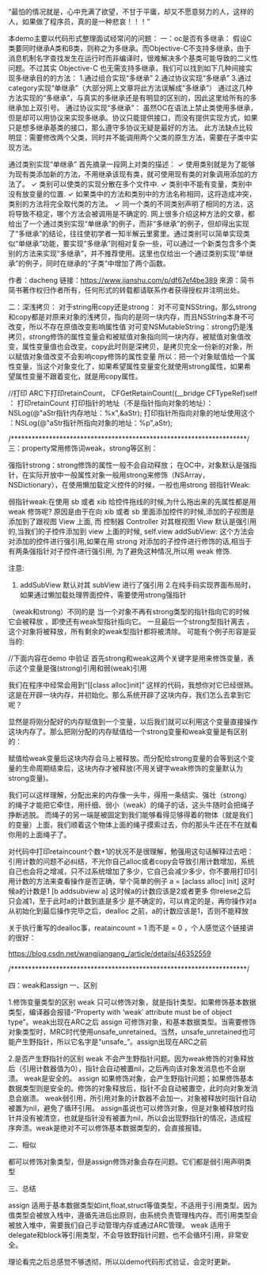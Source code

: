 
“最怕的情况就是，心中充满了欲望，不甘于平庸，却又不愿意努力的人，这样的人，如果做了程序员，真的是一种悲哀！！！”

本demo主要以代码形式整理面试经常问的问题：
一：oc是否有多继承：
假设C类要同时继承A类和B类，则称之为多继承。而Objective-C不支持多继承，由于消息机制名字查找发生在运行时而非编译时，很难解决多个基类可能导致的二义性问题。不过其实 Objective-C 也无需支持多继承，我们可以找到如下几种间接实现多继承目的的方法：
1.通过组合实现“多继承”
2.通过协议实现“多继承”
3.通过category实现“单继承”（大部分网上文章将此方法误解成“多继承”）
通过这几种方法实现的“多继承”，与真实的多继承还是有明显的区别的，因此这里给所有的多继承加上双引号。
通过协议实现“多继承”：
虽然OC在语法上禁止类使用多继承，但是却可以用协议来实现多继承。协议只能提供接口，而没有提供实现方式，如果只是想多继承基类的接口，那么遵守多协议无疑是最好的方法。
此方法缺点比较明显：需要修改两个父类，同时并不能调用两个父类的原生方法，需要在子类中实现方法。

通过类别实现“单继承”
首先摘录一段网上对类的描述：
✓ 使用类别就是为了能够为现有类添加新的方法，不用继承该现有类，就可使用现有类的对象调用添加的方法了。
✓ 类别可以使类的实现分散在多个文件中.
✓ 类别中不能有变量，类别中没有放变量的位置.
✓ 如果类中的方法和类别中的方法名称相同，这将造成冲突，类别的方法将完全取代类的方法。
✓ 同一个类的不同类别声明了相同的方法，这将导致不稳定，哪个方法会被调用是不确定的.
网上很多介绍这种方法的文章，都给出了一个通过类别实现“单继承”的例子，而非“多继承”的例子，但却得出实现了“多继承”的结论，往往使初学者一知半解云里雾里。通过类别可以简单实现类似“单继承”功能，要实现“多继承”则相对复杂一些，可以通过一个新类包含多个类别的方法来实现“多继承”，并不推荐使用。这里也仅给出一个通过类别实现“单继承”的例子，同时在继承的“子类”中增加了两个函数。

作者：dacheng
链接：https://www.jianshu.com/p/df67ef4be389
來源：简书
简书著作权归作者所有，任何形式的转载都请联系作者获得授权并注明出处。

二：深浅拷贝：
对于string用copy还是strong：
对不可变NSString，那么strong和copy都是对原来对象的浅拷贝，指向的是同一块内存，而且NSString本身不可改变，所以不存在原值改变影响属性值
对可变NSMutableString：strong仍是浅拷贝，strong修饰的属性变量会和被赋值对象指向同一块内存，被赋值对象值改变，属性变量值也会改变。copy此时则是深拷贝，是拷贝完全一份新的对象，所以赋值对象值改变不会影响copy修饰的属性变量
所以：把一个对象赋值给一个属性变量，当这个对象变化了，如果希望属性变量变化就使用strong属性，如果希望属性变量不跟着变化，就是用copy属性。

//打印
ARC下打印retainCount， CFGetRetainCount((__bridge CFTypeRef)self  ： 打印retainCount
打印指针的地址（不是指针指向对象的地址）：NSLog(@"aStr指针内存地址：%x",&aStr);
打印指针所指向对象的地址使用这个 ：NSLog(@"aStr指针所指向对象的地址：%p",aStr);

/********************************************************************/
三：property常用修饰词weak，strong等区别：

强指针strong：strong修饰的属性一般不会自动释放；
在OC中，对象默认是强指针，在实际开放中一般属性对象一般用strong来修饰（NSArray，NSDictionary），在使用懒加载定义控件的时候，一般也用strong
弱指针Weak:

弱指针weak:在使用 sb 或者 xib 给控件拖线的时候,为什么拖出来的先属性都是用 weak 修饰呢?
原因是由于在向 xib 或者 sb 里面添加控件的时候,添加的子视图是添加到了跟视图 View 上面, 而 控制器 Controller 对其根视图 View 默认是强引用的,当我们的子控件添加到 view 上面的时候, self.view addSubView: 这个方法会对添加的控件进行强引用,如果在用 strong 对添加的子控件进行修饰的话,相当于有两条强指针对子控件进行强引用, 为了避免这种情况,所以用 weak 修饰.

注意: 
1. addSubView 默认对其 subView 进行了强引用
2.在纯手码实现界面布局时，如果通过懒加载处理界面控件，需要使用strong强指针

（weak和strong）不同的是 当一个对象不再有strong类型的指针指向它的时候 它会被释放  ，即使还有weak型指针指向它。
一旦最后一个strong型指针离去 ，这个对象将被释放，所有剩余的weak型指针都将被清除。
可能有个例子形容是妥当的:




//下面内容在demo 中验证
首先strong和weak这两个关键字是用来修饰变量，表示这个变量是强(strong)引用和弱(weak)引用

我们在程序中经常会用到“[[class alloc]init]” 这样的代码，我想你对它已经很熟。这是在开辟一块内存，并初始化。那么系统开辟了这块内存，我们怎么去拿到它呢？

显然是将刚分配好的内存赋值到一个变量，以后我们就可以利用这个变量直接操作这块内存了。那么把刚分配的内存赋值给一个strong变量和weak变量是有区别的：

赋值给weak变量后这块内存会马上被释放。而分配给strong变量的会等到这个变量的生命周期结束后，这块内存才被释放(不用关键字weak修饰的变量默认为strong变量)。

我们可以这样理解，分配出来的内存像一头牛，得用一条结实、强壮（strong）的绳子才能把它牵住，用纤细、弱小（weak）的绳子的话，这头牛随时会把绳子挣断逃脱。
而绳子的另一端是被固定到我们能够看得见够得着的物体（就是我们的变量）上面，我们顺着这个物体上面的绳子摸索过去，你的那头牛还在不在就看你用的上面绳子了。

对代码中打印retaincount个数+1的状况不是很理解，勉强用这句话解释过去吧：
引用计数的问题不必纠结，不光你自己alloc或者copy会导致引用计数增加，系统自己也会将之增减，只不过系统增加了多少，它自己会减少多少，你不要用打印引用计数的方法来查看操作是否正确，举个简单的例子  a = [aclass alloc] init]  这时候a的计数是1  [b addsubview a] 这时候a的计数应该是2或者更多 你relese之后 只会减1，至于此时a的计数到底是多少 是不确定的，可以肯定的是，再你操作对a从初始化到最后操作完毕之后，dealloc 之前，a的计数应该是1，否则不能释放 

关于执行重写的dealloc事，reataincount = 1 而不是 = 0 ，个人感觉这个链接讲的很好：

https://blog.csdn.net/wangjiangang_/article/details/46352559

/********************************************************************/

四：weak和assign
一、区别

1.修饰变量类型的区别
weak 只可以修饰对象，就是指针类型。如果修饰基本数据类型，编译器会报错-“Property with ‘weak’ attribute must be of object type”。weak出现在ARC之后
assign 可修饰对象，和基本数据类型。当需要修饰对象类型时，MRC时代使用unsafe_unretained。当然，unsafe_unretained也可能产生野指针，所以它名字是"unsafe_”。assign出现在ARC之前

2.是否产生野指针的区别
weak 不会产生野指针问题。因为weak修饰的对象释放后（引用计数器值为0），指针会自动被置nil，之后再向该对象发消息也不会崩溃。 weak是安全的。
assign 如果修饰对象，会产生野指针问题；如果修饰基本数据类型则是安全的。修饰的对象释放后，指针不会自动被置空，此时向对象发消息会崩溃。
weak弱引用，所引用对象的计数器不会加一，对象被释放时指针自动被置为nil，避免了循环引用。
assign虽说也可以修饰对象，但是对象被释放时指针并没有被清空，也就是指针没有被置为nil，所以会出现野指针的情况，造成程序奔溃。weak是绝对不可以修饰基本数据类型的，会直接报错。

二、相似

都可以修饰对象类型，但是assign修饰对象会存在问题。它们都是弱引用声明类型

三、总结

assign 适用于基本数据类型如int,float,struct等值类型，不适用于引用类型。因为值类型会被放入栈中，遵循先进后出原则，由系统负责管理栈内存。而引用类型会被放入堆中，需要我们自己手动管理内存或通过ARC管理。
weak 适用于delegate和block等引用类型，不会导致野指针问题，也不会循环引用，非常安全。






理论看完之后总感觉不够透彻，所以以demo代码形式验证，会定时更新。


